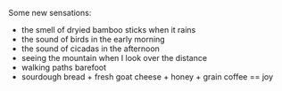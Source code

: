 Some new sensations:
- the smell of dryied bamboo sticks when it rains
- the sound of birds in the early morning
- the sound of cicadas in the afternoon
- seeing the mountain when I look over the distance
- walking paths barefoot
- sourdough bread + fresh goat cheese + honey + grain coffee == joy
